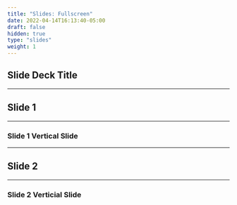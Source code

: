 ```yaml
---
title: "Slides: Fullscreen"
date: 2022-04-14T16:13:40-05:00
draft: false
hidden: true
type: "slides"
weight: 1
---
```


<!-- Copy everything between open and closing slide tags from _index.md -->

## Slide Deck Title

---

## Slide 1

___

### Slide 1 Vertical Slide

---

## Slide 2

___

### Slide 2 Verticial Slide